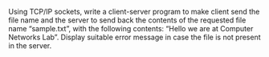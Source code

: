 Using TCP/IP sockets, write a client-server program to make client send the file name and the server to send back the contents of the requested file name “sample.txt”, with the following contents: “Hello we are at Computer Networks Lab”. Display suitable error message in case the file is not present in the server.
